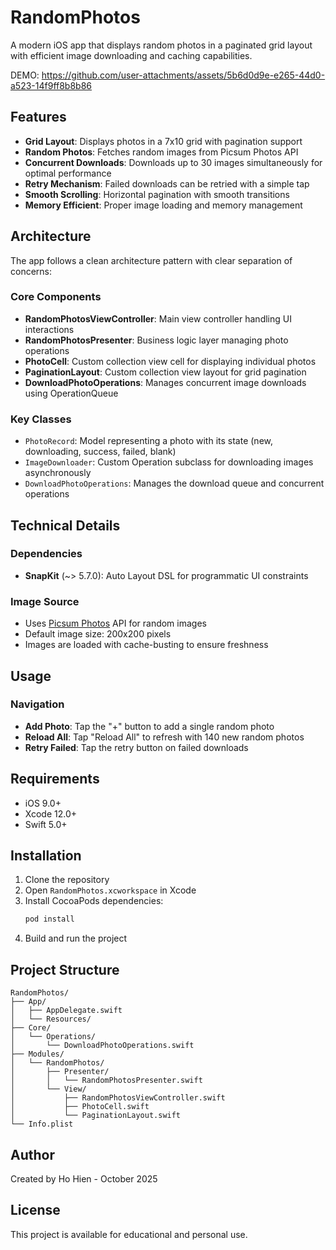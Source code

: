 # RandomPhotos

A modern iOS app that displays random photos in a paginated grid layout with efficient image downloading and caching capabilities.

DEMO:
https://github.com/user-attachments/assets/5b6d0d9e-e265-44d0-a523-14f9ff8b8b86


## Features

- **Grid Layout**: Displays photos in a 7x10 grid with pagination support
- **Random Photos**: Fetches random images from Picsum Photos API
- **Concurrent Downloads**: Downloads up to 30 images simultaneously for optimal performance
- **Retry Mechanism**: Failed downloads can be retried with a simple tap
- **Smooth Scrolling**: Horizontal pagination with smooth transitions
- **Memory Efficient**: Proper image loading and memory management

## Architecture

The app follows a clean architecture pattern with clear separation of concerns:

### Core Components

- **RandomPhotosViewController**: Main view controller handling UI interactions
- **RandomPhotosPresenter**: Business logic layer managing photo operations
- **PhotoCell**: Custom collection view cell for displaying individual photos
- **PaginationLayout**: Custom collection view layout for grid pagination
- **DownloadPhotoOperations**: Manages concurrent image downloads using OperationQueue

### Key Classes

- `PhotoRecord`: Model representing a photo with its state (new, downloading, success, failed, blank)
- `ImageDownloader`: Custom Operation subclass for downloading images asynchronously
- `DownloadPhotoOperations`: Manages the download queue and concurrent operations

## Technical Details

### Dependencies

- **SnapKit** (~> 5.7.0): Auto Layout DSL for programmatic UI constraints

### Image Source

- Uses [Picsum Photos](https://picsum.photos/) API for random images
- Default image size: 200x200 pixels
- Images are loaded with cache-busting to ensure freshness

## Usage

### Navigation

- **Add Photo**: Tap the "+" button to add a single random photo
- **Reload All**: Tap "Reload All" to refresh with 140 new random photos
- **Retry Failed**: Tap the retry button on failed downloads

## Requirements

- iOS 9.0+
- Xcode 12.0+
- Swift 5.0+

## Installation

1. Clone the repository
2. Open `RandomPhotos.xcworkspace` in Xcode
3. Install CocoaPods dependencies:
   ```bash
   pod install
   ```
4. Build and run the project

## Project Structure

```
RandomPhotos/
├── App/
│   ├── AppDelegate.swift
│   └── Resources/
├── Core/
│   └── Operations/
│       └── DownloadPhotoOperations.swift
├── Modules/
│   └── RandomPhotos/
│       ├── Presenter/
│       │   └── RandomPhotosPresenter.swift
│       └── View/
│           ├── RandomPhotosViewController.swift
│           ├── PhotoCell.swift
│           └── PaginationLayout.swift
└── Info.plist
```

## Author

Created by Ho Hien - October 2025

## License

This project is available for educational and personal use.
